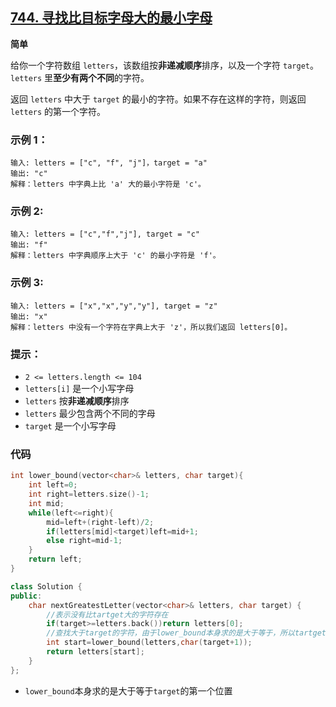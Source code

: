 ## [744. 寻找比目标字母大的最小字母](https://leetcode.cn/problems/find-smallest-letter-greater-than-target/)

**简单**

给你一个字符数组 `letters`，该数组按**非递减顺序**排序，以及一个字符 `target`。`letters` 里**至少有两个不同**的字符。

返回 `letters` 中大于 `target` 的最小的字符。如果不存在这样的字符，则返回 `letters` 的第一个字符。

### **示例 1：**

```
输入: letters = ["c", "f", "j"]，target = "a"
输出: "c"
解释：letters 中字典上比 'a' 大的最小字符是 'c'。
```

### **示例 2:**

```
输入: letters = ["c","f","j"], target = "c"
输出: "f"
解释：letters 中字典顺序上大于 'c' 的最小字符是 'f'。
```

### **示例 3:**

```
输入: letters = ["x","x","y","y"], target = "z"
输出: "x"
解释：letters 中没有一个字符在字典上大于 'z'，所以我们返回 letters[0]。
```

### **提示：**

- `2 <= letters.length <= 104`
- `letters[i]` 是一个小写字母
- `letters` 按**非递减顺序**排序
- `letters` 最少包含两个不同的字母
- `target` 是一个小写字母

### 代码

```cpp
int lower_bound(vector<char>& letters, char target){
    int left=0;
    int right=letters.size()-1;
    int mid;
    while(left<=right){
        mid=left+(right-left)/2;
        if(letters[mid]<target)left=mid+1;
        else right=mid-1;
    }
    return left;
}

class Solution {
public:
    char nextGreatestLetter(vector<char>& letters, char target) {
        //表示没有比tartget大的字符存在
        if(target>=letters.back())return letters[0];
        //查找大于target的字符，由于lower_bound本身求的是大于等于，所以tartget+1
        int start=lower_bound(letters,char(target+1));
        return letters[start];
    }
};
```

- `lower_bound`本身求的是大于等于`target`的第一个位置